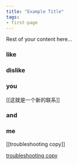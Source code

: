 ```yaml
---
title: "Example Title"
tags:
- first-page
---
```


Rest of your content here...

### like 

### dislike

### you
[[这就是一个新的联系]]

### and

### me

[[troubleshooting copy]]

[troubleshooting copy](troubleshooting%20copy.md)



